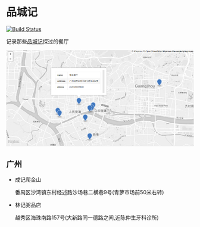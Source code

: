 # 品城记

[![Build Status](https://travis-ci.org/haoliangyu/city-taste.svg?branch=master)](https://travis-ci.org/haoliangyu/city-taste)

记录那些[品城记](www.acfun.cn/u/10725427.aspx)探过的餐厅

![map](map.png)

## 广州

* 成记爬金山

  番禺区沙湾镇东村经述路沙场巷二横巷9号(青萝市场前50米右转)

* 林记粥品店

  越秀区海珠南路157号(大新路同一德路之间,近陈仲生牙科诊所)
